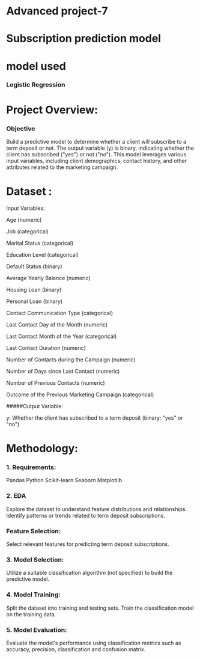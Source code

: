 # Advanced project-7
# Subscription prediction model 
# model used
### Logistic Regression 
# Project Overview:
### Objective

Build a predictive model to determine whether a client will subscribe to a term deposit or not. The output variable (y) is binary, indicating whether the client has subscribed ("yes") or not ("no"). This model leverages various input variables, including client demographics, contact history, and other attributes related to the marketing campaign.

# Dataset :

Input Variables:

Age (numeric)

Job (categorical)

Marital Status (categorical)

Education Level (categorical)

Default Status (binary)

Average Yearly Balance (numeric)

Housing Loan (binary)

Personal Loan (binary)

Contact Communication Type (categorical)

Last Contact Day of the Month (numeric)

Last Contact Month of the Year (categorical)

Last Contact Duration (numeric)

Number of Contacts during the Campaign (numeric)

Number of Days since Last Contact (numeric)

Number of Previous Contacts (numeric)

Outcome of the Previous Marketing Campaign (categorical)

#####Output Variable:

y: Whether the client has subscribed to a term deposit (binary: "yes" or "no")

# Methodology:

### 1. Requirements:
 Pandas
 Python
 Scikit-learn
 Seaborn
 Matplotlib
### 2. EDA
 Explore the dataset to understand feature distributions and relationships.
Identify patterns or trends related to term deposit subscriptions.
### Feature Selection:

Select relevant features for predicting term deposit subscriptions.

### 3. Model Selection:

Utilize a suitable classification algorithm (not specified) to build the predictive model.

### 4. Model Training:

Split the dataset into training and testing sets.
Train the classification model on the training data.

### 5. Model Evaluation:

Evaluate the model's performance using classification metrics such as accuracy, precision, classification and confusion matrix.
